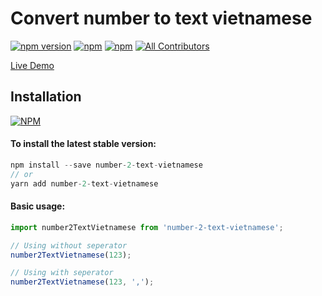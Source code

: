 # Convert number to text vietnamese

[![npm version](https://badge.fury.io/js/number-2-text-vietnamese.svg)](https://badge.fury.io/js/number-2-text-vietnamese) [![npm](https://img.shields.io/npm/dw/number-2-text-vietnamese.svg?logo=npm)](https://www.npmjs.com/package/number-2-text-vietnamese) [![npm](https://img.shields.io/bundlephobia/minzip/number-2-text-vietnamese)](https://www.npmjs.com/package/number-2-text-vietnamese)
[![All Contributors](https://img.shields.io/badge/all_contributors-1-orange.svg?style=flat-square)](#contributors-)

<!-- ALL-CONTRIBUTORS-BADGE:END -->

[Live Demo](https://hunghg255.github.io/number-2-text-vietnamese/demo/index.html)

## Installation

[![NPM](https://nodei.co/npm/number-2-text-vietnamese.png?compact=true)](https://nodei.co/npm/number-2-text-vietnamese/)

#### To install the latest stable version:

```js
npm install --save number-2-text-vietnamese
// or
yarn add number-2-text-vietnamese
```

#### Basic usage:

```js
import number2TextVietnamese from 'number-2-text-vietnamese';

// Using without seperator
number2TextVietnamese(123);

// Using with seperator
number2TextVietnamese(123, ',');
```
